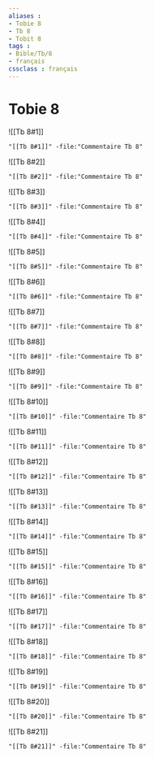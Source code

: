 ```yaml
---
aliases : 
- Tobie 8
- Tb 8
- Tobit 8
tags : 
- Bible/Tb/8
- français
cssclass : français
---
```


# Tobie 8

![[Tb 8#1]]

```query
"[[Tb 8#1]]" -file:"Commentaire Tb 8"
```

![[Tb 8#2]]

```query
"[[Tb 8#2]]" -file:"Commentaire Tb 8"
```

![[Tb 8#3]]

```query
"[[Tb 8#3]]" -file:"Commentaire Tb 8"
```

![[Tb 8#4]]

```query
"[[Tb 8#4]]" -file:"Commentaire Tb 8"
```

![[Tb 8#5]]

```query
"[[Tb 8#5]]" -file:"Commentaire Tb 8"
```

![[Tb 8#6]]

```query
"[[Tb 8#6]]" -file:"Commentaire Tb 8"
```

![[Tb 8#7]]

```query
"[[Tb 8#7]]" -file:"Commentaire Tb 8"
```

![[Tb 8#8]]

```query
"[[Tb 8#8]]" -file:"Commentaire Tb 8"
```

![[Tb 8#9]]

```query
"[[Tb 8#9]]" -file:"Commentaire Tb 8"
```

![[Tb 8#10]]

```query
"[[Tb 8#10]]" -file:"Commentaire Tb 8"
```

![[Tb 8#11]]

```query
"[[Tb 8#11]]" -file:"Commentaire Tb 8"
```

![[Tb 8#12]]

```query
"[[Tb 8#12]]" -file:"Commentaire Tb 8"
```

![[Tb 8#13]]

```query
"[[Tb 8#13]]" -file:"Commentaire Tb 8"
```

![[Tb 8#14]]

```query
"[[Tb 8#14]]" -file:"Commentaire Tb 8"
```

![[Tb 8#15]]

```query
"[[Tb 8#15]]" -file:"Commentaire Tb 8"
```

![[Tb 8#16]]

```query
"[[Tb 8#16]]" -file:"Commentaire Tb 8"
```

![[Tb 8#17]]

```query
"[[Tb 8#17]]" -file:"Commentaire Tb 8"
```

![[Tb 8#18]]

```query
"[[Tb 8#18]]" -file:"Commentaire Tb 8"
```

![[Tb 8#19]]

```query
"[[Tb 8#19]]" -file:"Commentaire Tb 8"
```

![[Tb 8#20]]

```query
"[[Tb 8#20]]" -file:"Commentaire Tb 8"
```

![[Tb 8#21]]

```query
"[[Tb 8#21]]" -file:"Commentaire Tb 8"
```

